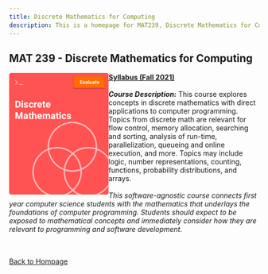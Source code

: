 ```yaml
---
title: Discrete Mathematics for Computing
description: This is a homepage for MAT239, Discrete Mathematics for Computing, at Southern New Hampshire University. The purpose of this course is to connect concepts from discrete mathematics to their applications in computer programming. Topics covered include base conversion, logic and boolean algebra for programmatic flow control, counting and algorithmic complexity, and more.
---
```


## MAT 239 - Discrete Mathematics for Computing

<img src="/SiteFiles/Discrete-Math.jpg" align="left" width=200>[**Syllabus (Fall 2021)**](https://drive.google.com/file/d/15zuzfaHY032LZUPD6kQiDpJEptug_lIk/view?usp=sharing)<br/>
<br/>
***Course Description:*** This course explores concepts in discrete mathematics with direct applications to computer programming. Topics from discrete math are relevant for flow control, memory allocation, searching and sorting, analysis of run-time, parallelization, queueing and online execution, and more. Topics may include logic, number representations, counting, functions, probability distributions, and arrays.<br/>
<br/>
*This software-agnostic course connects first year computer science students with the mathematics that underlays the foundations of computer programming. Students should expect to be exposed to mathematical concepts and immediately consider how they are relevant to programming and software development.*<br/>
<br/><br/>

[Back to Hompage](https://agmath.github.io/)

